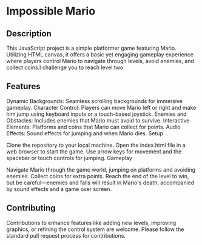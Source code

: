 # Impossible Mario

## Description

This JavaScript project is a simple platformer game featuring Mario. Utilizing HTML canvas, it offers a basic yet engaging gameplay experience where players control Mario to navigate through levels, avoid enemies, and collect coins.I challenge you to reach level two

## Features

Dynamic Backgrounds: Seamless scrolling backgrounds for immersive gameplay.
Character Control: Players can move Mario left or right and make him jump using keyboard inputs or a touch-based joystick.
Enemies and Obstacles: Includes enemies that Mario must avoid to survive.
Interactive Elements: Platforms and coins that Mario can collect for points.
Audio Effects: Sound effects for jumping and when Mario dies.
Setup

Clone the repository to your local machine.
Open the index.html file in a web browser to start the game.
Use arrow keys for movement and the spacebar or touch controls for jumping.
Gameplay

Navigate Mario through the game world, jumping on platforms and avoiding enemies. Collect coins for extra points. Reach the end of the level to win, but be careful—enemies and falls will result in Mario's death, accompanied by sound effects and a game over screen.

## Contributing

Contributions to enhance features like adding new levels, improving graphics, or refining the control system are welcome. Please follow the standard pull request process for contributions.

